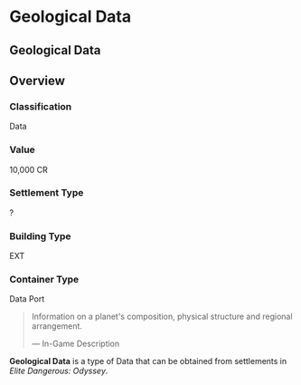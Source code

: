 # Geological Data
## Geological Data

## Overview

### Classification

Data

### Value

10,000 CR

### Settlement Type

?

### Building Type

EXT

### Container Type

Data Port

> 
> 
> Information on a planet's composition, physical structure and regional arrangement.
> 
> 
> — In-Game Description
> 

**Geological Data** is a type of Data that can be obtained from settlements in *Elite Dangerous: Odyssey*.